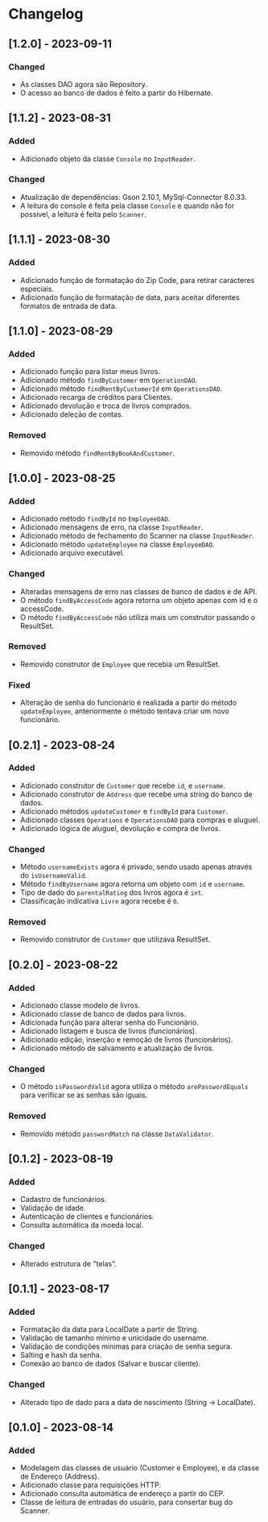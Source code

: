 # Changelog

## [1.2.0] - 2023-09-11

### Changed

- As classes DAO agora são Repository.
- O acesso ao banco de dados é feito a partir do Hibernate.

## [1.1.2] - 2023-08-31

### Added

- Adicionado objeto da classe `Console` no `InputReader`.

### Changed

- Atualização de dependências: Gson 2.10.1, MySql-Connector 8.0.33.
- A leitura do console é feita pela classe `Console` e quando não for possível, a leitura é feita pelo `Scanner`.

## [1.1.1] - 2023-08-30

### Added

- Adicionado função de formatação do Zip Code, para retirar caracteres especiais.
- Adicionado função de formatação de data, para aceitar diferentes formatos de entrada de data.

## [1.1.0] - 2023-08-29

### Added

- Adicionado função para listar meus livros.
- Adicionado método `findByCustomer` em `OperationDAO`.
- Adicionado método `findRentByCustomerId` em `OperationsDAO`.
- Adicionado recarga de créditos para Clientes.
- Adicionado devolução e troca de livros comprados.
- Adicionado deleção de contas.

### Removed

- Removido método `findRentByBookAndCustomer`.

## [1.0.0] - 2023-08-25

### Added

- Adicionado método `findById` no `EmployeeDAO`.
- Adicionado mensagens de erro, na classe `InputReader`.
- Adicionado método de fechamento do Scanner na classe `InputReader`.
- Adicionado método `updateEmployee` na classe `EmployeeDAO`.
- Adicionado arquivo executável.

### Changed

- Alteradas mensagens de erro nas classes de banco de dados e de API.
- O método `findByAccessCode` agora retorna um objeto apenas com id e o accessCode.
- O método `findByAccessCode` não utiliza mais um construtor passando o ResultSet.

### Removed

- Removido construtor de `Employee` que recebia um ResultSet.

### Fixed

- Alteração de senha do funcionário é realizada a partir do método `updateEmployee`, anteriormente o método tentava criar um novo funcionário.


## [0.2.1] - 2023-08-24

### Added

- Adicionado construtor de `Customer` que recebe `id`, e `username`.
- Adicionado construtor de `Address` que recebe uma string do banco de dados.
- Adicionado métodos `updateCustomer` e `findById` para `Customer`.
- Adicionado classes `Operations` e `OperationsDAO` para compras e aluguel.
- Adicionado lógica de aluguel, devolução e compra de livros.

### Changed

- Método `usernameExists` agora é privado, sendo usado apenas através do `isUsernameValid`.
- Método `findByUsername` agora retorna um objeto com `id` e `username`.
- Tipo de dado do `parentalRating` dos livros agora é `int`.
- Classificação indicativa `Livre` agora recebe é `0`.

### Removed

- Removido construtor de `Customer` que utilizava ResultSet.


## [0.2.0] - 2023-08-22

### Added

- Adicionado classe modelo de livros.
- Adicionado classe de banco de dados para livros.
- Adicionada função para alterar senha do Funcionário.
- Adicionado listagem e busca de livros (funcionários).
- Adicionado edição, inserção e remoção de livros (funcionários).
- Adicionado método de salvamento e atualização de livros.

### Changed

- O método `isPasswordValid` agora utiliza o método `arePasswordEquals` para verificar se as senhas são iguais.

### Removed

- Removido método `passwordMatch` na classe `DataValidator`.


## [0.1.2] - 2023-08-19

### Added

- Cadastro de funcionários.
- Validação de idade.
- Autenticação de clientes e funcionários.
- Consulta automática da moeda local.

### Changed

- Alterado estrutura de "telas".


## [0.1.1] - 2023-08-17

### Added

- Formatação da data para LocalDate a partir de String.
- Validação de tamanho mínimo e unicidade do username.
- Validação de condições mínimas para criação de senha segura.
- Salting e hash da senha.
- Conexão ao banco de dados (Salvar e buscar cliente).

### Changed

- Alterado tipo de dado para a data de nascimento (String -> LocalDate).


## [0.1.0] - 2023-08-14

### Added

- Modelagem das classes de usuário (Customer e Employee), e da classe de Endereço (Address).
- Adicionado classe para requisições HTTP.
- Adicionado consulta automática de endereço a partir do CEP.
- Classe de leitura de entradas do usuário, para consertar bug do Scanner.
 